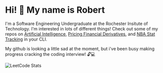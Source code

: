# Hi! :wave: My name is Robert 

I'm a Software Engineering Undergraduate at the Rochester Insitute of Technology. I'm interested in lots of different things! Check out some of my repos on [Artificial Intelligence](https://github.com/RWalling21/Restaurant-RAG), [Pricing Financial Derivatives](https://github.com/RWalling21/black-scholes-monte-carlo), and [NBA Stat Tracking](https://github.com/RWalling21/Dunk-Watch) in your CLI. 

My github is looking a little sad at the moment, but i've been busy making progress cracking the coding interview! :unlock::computer: 

![LeetCode Stats](https://leetcard.jacoblin.cool/rwalling115?theme=nord&font=Saira&ext=heatmap)

